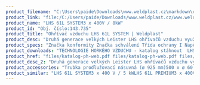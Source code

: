 ```yaml
---
product_filename: "C:\Users\paide\Downloads\www.weldplast.cz\markdown\ohrivac-vzduchu-lhs-61l-system110.md"
product_link: "file:/C:/Users/paide/Downloads/www.weldplast.cz/www.weldplast.cz/ohrivac-vzduchu-lhs-61l-system110"
product_name: "LHS 61L SYSTEM3 x 400V / 8kW"
product_id: "Obj. číslo:143.735"
product_title: "Ohřívač vzduchu LHS 61L SYSTEM | Weldplast"
product_desc: "Druhá generace velkých Leister LHS ohřívačů vzduchu využívá stejné technologie jako řada menších ohřívačů Leister LHS 15/21. Tyto ohřívače jsou vhodné pro širokou škálu aplikací – smršťování tvrzení sušení pájení odstraňování otřepu atd.Nízké náklady na údržbu a dlouhá životnost díky patentované ochraně topných těles.Řada SYSTEM včetně integrované termosondy a digitálního displejeSnadná výměna topných tělesStandardní ovládací rozhraní pro použití s existujícími řídícími jednotkamiSYSTEM – pro regulaci v uzavřeném obvodu. (Konkrétní teploty nezávislé na eventuální změně teploty prostředí)"
product_specs: "Značka konformity Značka schválení Třída ochrany I NapětíV~3 x 400 PříkonW8000 FrekvenceHz50 / 60 Max. teplota°C650 Průtok vzduchul/min360 / 500 Hmotnostkg315 / 365 Max. teplota prostředí°C65 Max. vstupní teplota vzduchu°C65"
product_downloads: "TECHNOLOGIE HORKÉHO VZDUCHU - katalog stáhnout  LHS 61 - montážní rozměry stáhnout  LHS 61 - produktový list stáhnout  Přechod z LE na LHS stáhnout  LHS - manuál CZ stáhnout"
product_href: "files/katalog-ph-web.pdf files/katalog-ph-web.pdf files/lhs61-montazni-rozmery-leister.pdf files/lhs61-montazni-rozmery-leister.pdf files/lhs-61-produktovy-list.pdf files/lhs-61-produktovy-list.pdf files/prechod-z-le-na-lhs.pdf files/prechod-z-le-na-lhs.pdf files/lhs15-21-41-61-manual-cz.pdf files/lhs15-21-41-61-manual-cz.pdf"
product_desc_2: "Druhá generace velkých Leister LHS ohřívačů vzduchu využívá stejné technologie jako řada menších ohřívačů Leister LHS 15/21. Tyto ohřívače jsou vhodné pro širokou škálu aplikací – smršťování tvrzení sušení pájení odstraňování otřepu atd.Nízké náklady na údržbu a dlouhá životnost díky patentované ochraně topných těles.Řada SYSTEM včetně integrované termosondy a digitálního displejeSnadná výměna topných tělesStandardní ovládací rozhraní pro použití s existujícími řídícími jednotkamiSYSTEM – pro regulaci v uzavřeném obvodu. (Konkrétní teploty nezávislé na eventuální změně teploty prostředí)"
product_accessories: "Trubka prodlužovací násuvná (ø 925 mm)500 x ø 60 mm pro LE 10 000Tryska kruhová (ø 92.5 mm)redukce na ø 50 mmPříruba připojovací (ø 161.5 mm) ø 192 mmDržák termosondy (LHS 60)Příruba připojovací (ø 92.5 mm) ø 120 mm LHS 61L SYSTEM3 x 400 V / 5 kWLHS 61L PREMIUM3 x 400V / 11kWLHS 61L PREMIUM3 x 400V / 8kWLHS 61L CLASSIC3 x 400V / 16kWLHS 61L PREMIUM3 x 400V/16kWLHS 61L SYSTEM3 x 400V / 16kWLHS 61L SYSTEM3 x 400V / 11kW"
product_similar: "LHS 61L SYSTEM3 x 400 V / 5 kWLHS 61L PREMIUM3 x 400V / 11kWLHS 61L PREMIUM3 x 400V / 8kWLHS 61L CLASSIC3 x 400V / 16kWLHS 61L PREMIUM3 x 400V/16kWLHS 61L SYSTEM3 x 400V / 16kWLHS 61L SYSTEM3 x 400V / 11kW"
---
```

